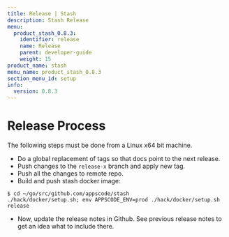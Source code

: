 ```yaml
---
title: Release | Stash
description: Stash Release
menu:
  product_stash_0.8.3:
    identifier: release
    name: Release
    parent: developer-guide
    weight: 15
product_name: stash
menu_name: product_stash_0.8.3
section_menu_id: setup
info:
  version: 0.8.3
---
```


# Release Process

The following steps must be done from a Linux x64 bit machine.

- Do a global replacement of tags so that docs point to the next release.
- Push changes to the `release-x` branch and apply new tag.
- Push all the changes to remote repo.
- Build and push stash docker image:
```console
$ cd ~/go/src/github.com/appscode/stash
./hack/docker/setup.sh; env APPSCODE_ENV=prod ./hack/docker/setup.sh release
```

- Now, update the release notes in Github. See previous release notes to get an idea what to include there.
